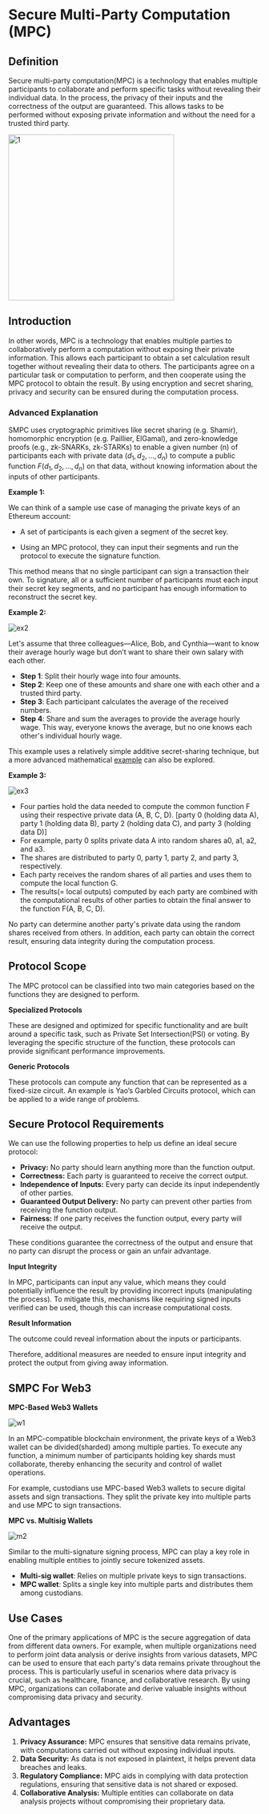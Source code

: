 # Secure Multi-Party Computation (MPC)

## Definition

Secure multi-party computation(MPC) is a technology that enables multiple participants to collaborate and perform specific tasks without revealing their individual data. In the process, the privacy of their inputs and the correctness of the output are guaranteed. This allows tasks to be performed without exposing private information and without the need for  a trusted third party. 

<img width="331" alt="1" src="https://github.com/user-attachments/assets/43801111-b635-49c0-820b-684cc2828aff">


## Introduction

In other words, MPC is a technology that enables multiple parties to collaboratively perform a computation without exposing their private information. This allows each participant to obtain a set calculation result together without revealing their data to others. The participants agree on a particular task or computation to perform, and then cooperate using the MPC protocol to obtain the result. By using encryption and secret sharing, privacy and security can be ensured during the computation process.

### Advanced Explanation

SMPC uses cryptographic primitives like secret sharing (e.g. Shamir), homomorphic encryption (e.g. Paillier, ElGamal), and zero-knowledge proofs (e.g., zk-SNARKs, zk-STARKs) to enable a given number (n) of participants each with private data $(d_1, d_2, \ldots, d_n)$ to compute a public function $F(d_1, d_2, \ldots, d_n)$ on that data, without knowing information about the inputs of other participants.


**Example 1:**

We can think of a sample use case of managing the private keys of an Ethereum account:

- A set of participants is each given a segment of the secret key.

- Using an MPC protocol, they can input their segments and run the protocol to execute the signature function.

This method means that no single participant can sign a transaction their own. To signature, all or a sufficient number of participants must each input their secret key segments, and no participant has enough information to reconstruct the secret key.


**Example 2:**

![ex2](https://github.com/user-attachments/assets/6cbeea4d-ed95-4071-a775-98b5af799196)

Let's assume that three colleagues—Alice, Bob, and Cynthia—want to know their average hourly wage but don’t want to share their own salary with each other.

- **Step 1**: Split their hourly wage into four amounts.
- **Step 2**: Keep one of these amounts and share one with each other and a trusted third party.
- **Step 3**: Each participant calculates the average of the received numbers.
- **Step 4**: Share and sum the averages to provide the average hourly wage. This way, everyone knows the average, but no one knows each other's individual hourly wage.

This example uses a relatively simple additive secret-sharing technique, but a more advanced mathematical [example](https://eprint.iacr.org/2017/1234.pdf) can also be explored.


**Example 3:**

![ex3](https://github.com/user-attachments/assets/6e6b3e50-0018-44d5-b7a0-d342fd29f857)

- Four parties hold the data needed to compute the common function F using their respective private data (A, B, C, D).
[party 0 (holding data A), party 1 (holding data B), party 2 (holding data C), and party 3 (holding data D)]
- For example, party 0 splits private data A into random shares a0, a1, a2, and a3.
- The shares are distributed to party 0, party 1, party 2, and party 3, respectively.
- Each party receives the random shares of all parties and uses them to compute the local function G.
- The results(= local outputs) computed by each party are combined with the computational results of other parties to obtain the final answer to the function F(A, B, C, D).

No party can determine another party's private data using the random shares received from others. In addition, each party can obtain the correct result, ensuring data integrity during the computation process.


## Protocol Scope

The MPC protocol can be classified into two main categories based on the functions they are designed to perform.

**Specialized Protocols**

These are designed and optimized for specific functionality and are built around a specific task, such as Private Set Intersection(PSI) or voting. By leveraging the specific structure of the function, these protocols can provide significant performance improvements.

**Generic Protocols**

These protocols can compute any function that can be represented as a fixed-size circuit. An example is Yao’s Garbled Circuits protocol, which can be applied to a wide range of problems.


## Secure Protocol Requirements

We can use the following properties to help us define an ideal secure protocol:

- **Privacy:** No party should learn anything more than the function output.
- **Correctness:** Each party is guaranteed to receive the correct output.
- **Independence of Inputs:** Every party can decide its input independently of other parties.
- **Guaranteed Output Delivery:** No party can prevent other parties from receiving the function output.
- **Fairness:** If one party receives the function output, every party will receive the output.

These conditions guarantee the correctness of the output and ensure that no party can disrupt the process or gain an unfair advantage.

**Input Integrity**

In MPC, participants can input any value, which means they could potentially influence the result by providing incorrect inputs (manipulating the process). To mitigate this, mechanisms like requiring signed inputs verified can be used, though this can increase computational costs.

**Result Information**

The outcome could reveal information about the inputs or participants.


Therefore, additional measures are needed to ensure input integrity and protect the output from giving away information.


## SMPC For Web3

**MPC-Based Web3 Wallets**

![w1](https://github.com/user-attachments/assets/d8ccbce7-cf2d-40ad-83d3-719ec1294acf)

In an MPC-compatible blockchain environment, the private keys of a Web3 wallet can be divided(sharded) among multiple parties. To execute any function, a minimum number of participants holding key shards must collaborate, thereby enhancing the security and control of wallet operations.

For example, custodians use MPC-based Web3 wallets to secure digital assets and sign transactions. They split the private key into multiple parts and use MPC to sign transactions.


**MPC vs. Multisig Wallets**

![m2](https://github.com/user-attachments/assets/220ab54d-1484-4619-9e42-fdf71bd094d6)

Similar to the multi-signature signing process, MPC can play a key role in enabling multiple entities to jointly secure tokenized assets.

- **Multi-sig wallet**: Relies on multiple private keys to sign transactions.
- **MPC wallet**: Splits a single key into multiple parts and distributes them among custodians.


## Use Cases
One of the primary applications of MPC is the secure aggregation of data from different data owners. For example, when multiple organizations need to perform joint data analysis or derive insights from various datasets, MPC can be used to ensure that each party's data remains private throughout the process. This is particularly useful in scenarios where data privacy is crucial, such as healthcare, finance, and collaborative research. By using MPC, organizations can collaborate and derive valuable insights without compromising data privacy and security.

## Advantages
1. **Privacy Assurance:** MPC ensures that sensitive data remains private, with computations carried out without exposing individual inputs.
2. **Data Security:** As data is not exposed in plaintext, it helps prevent data breaches and leaks.
3. **Regulatory Compliance:** MPC aids in complying with data protection regulations, ensuring that sensitive data is not shared or exposed.
4. **Collaborative Analysis:** Multiple entities can collaborate on data analysis projects without compromising their proprietary data.


